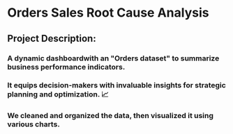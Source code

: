 # Orders Sales Root Cause Analysis
## Project Description:
### A dynamic dashboardwith an "Orders dataset"  to summarize business performance indicators. 
### It equips decision-makers with invaluable insights for strategic planning and optimization. 📈
### We cleaned and organized the data, then visualized it using various charts.





